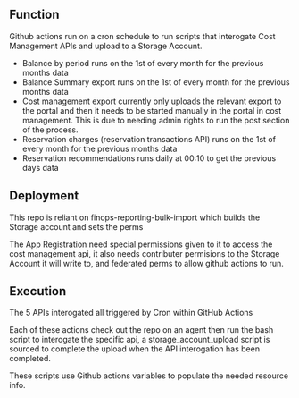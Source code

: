 ## Function

Github actions run on a cron schedule to run scripts that interogate Cost Management APIs and upload to a Storage Account.

- Balance by period runs on the 1st of every month for the previous months data
- Balance Summary export runs on the 1st of every month for the previous months data
- Cost management export currently only uploads the relevant export to the portal and then it needs to be started manually in the portal in cost management. This is due to needing admin rights to run the post section of the process.
- Reservation charges (reservation transactions API) runs on the 1st of every month for the previous months data
- Reservation recommendations runs daily at 00:10 to get the previous days data


## Deployment 
This repo is reliant on finops-reporting-bulk-import which builds the Storage account and sets the perms

The App Registration need special permissions given to it to access the cost management api, it also needs contributer permisions to the Storage Account it will write to, and federated perms to allow github actions to run.

## Execution
The 5 APIs interogated all triggered by Cron within GitHub Actions

Each of these actions check out the repo on an agent then run the bash script to interogate the specific api, a storage_account_upload script is sourced to complete the upload when the API interogation has been completed.

These scripts use Github actions variables to populate the needed resource info.


